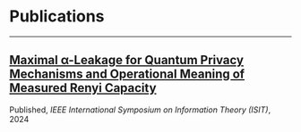 # Publications

---
<VPButton text='Google Scholar' href='https://scholar.google.com/citations?user=eEKcjywAAAAJ&hl=en'/>

<!-- ## [Maximal α-Leakage for Quantum Privacy Mechanisms and Operational Meaning of Measured Renyi Capacity](./publication-a) -->
## [Maximal α-Leakage for Quantum Privacy Mechanisms and Operational Meaning of Measured Renyi Capacity](./pub-leakage.md)
Published, _IEEE International Symposium on Information Theory (ISIT)_, 2024
